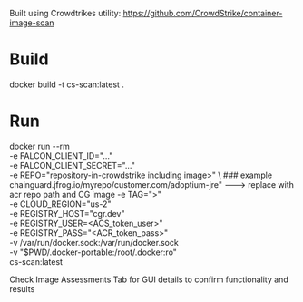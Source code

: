 Built using Crowdtrikes utility: https://github.com/CrowdStrike/container-image-scan

# Build
docker build -t cs-scan:latest .

# Run 
docker run --rm \
  -e FALCON_CLIENT_ID="…" \
  -e FALCON_CLIENT_SECRET="…" \
  -e REPO="repository-in-crowdstrike including image>" \ ### example chainguard.jfrog.io/myrepo/customer.com/adoptium-jre" ---> replace with acr repo path and CG image
  -e TAG="<tag>>" \
  -e CLOUD_REGION="us-2" \
  -e REGISTRY_HOST="cgr.dev" \
  -e REGISTRY_USER=<ACS_token_user>" \
  -e REGISTRY_PASS="<ACR_token_pass>" \
  -v /var/run/docker.sock:/var/run/docker.sock \
  -v "$PWD/.docker-portable:/root/.docker:ro" \
  cs-scan:latest


Check Image Assessments Tab for GUI details to confirm functionality and results
